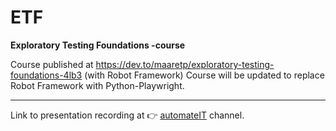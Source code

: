 # ETF
**Exploratory Testing Foundations -course**

Course published at https://dev.to/maaretp/exploratory-testing-foundations-4lb3 (with Robot Framework)
Course will be updated to replace Robot Framework with Python-Playwright. 

---

Link to presentation recording at 👉 [automateIT](https://youtu.be/j5yWyunajH4) channel.
